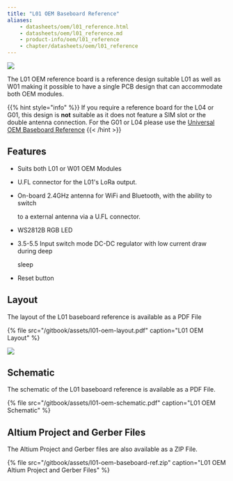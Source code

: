 ```yaml
---
title: "L01 OEM Baseboard Reference"
aliases:
    - datasheets/oem/l01_reference.html
    - datasheets/oem/l01_reference.md
    - product-info/oem/l01_reference
    - chapter/datasheets/oem/l01_reference
---
```

![](/gitbook/assets/l01-reference%20%281%29.png)

The L01 OEM reference board is a reference design suitable L01 as well as W01 making it possible to have a single PCB design that can accommodate both OEM modules.

{{% hint style="info" %}}
If you require a reference board for the L04 or G01, this design is **not** suitable as it does not feature a SIM slot or the double antenna connection. For the G01 or L04 please use the [Universal OEM Baseboard Reference](universal_reference)
{{< /hint >}}

## Features

* Suits both L01 or W01 OEM Modules
* U.FL connector for the L01's LoRa output.
* On-board 2.4GHz antenna for WiFi and Bluetooth, with the ability to switch

  to a external antenna via a U.FL connector.

* WS2812B RGB LED
* 3.5-5.5 Input switch mode DC-DC regulator with low current draw during deep

  sleep

* Reset button

## Layout

The layout of the L01 baseboard reference is available as a PDF File

{% file src="/gitbook/assets/l01-oem-layout.pdf" caption="L01 OEM Layout" %}

![](/gitbook/assets/l01-oem-layout-1.png)

## Schematic

The schematic of the L01 baseboard reference is available as a PDF File.

{% file src="/gitbook/assets/l01-oem-schematic.pdf" caption="L01 OEM Schematic" %}

## Altium Project and Gerber Files

The Altium Project and Gerber files are also available as a ZIP File.

{% file src="/gitbook/assets/l01-oem-baseboard-ref.zip" caption="L01 OEM Altium Project and Gerber Files" %}

